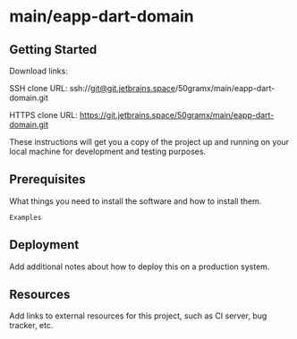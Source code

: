 # main/eapp-dart-domain



## Getting Started

Download links:

SSH clone URL: ssh://git@git.jetbrains.space/50gramx/main/eapp-dart-domain.git

HTTPS clone URL: https://git.jetbrains.space/50gramx/main/eapp-dart-domain.git



These instructions will get you a copy of the project up and running on your local machine for development and testing purposes.

## Prerequisites

What things you need to install the software and how to install them.

```
Examples
```

## Deployment

Add additional notes about how to deploy this on a production system.

## Resources

Add links to external resources for this project, such as CI server, bug tracker, etc.
